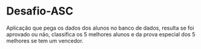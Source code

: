 # Desafio-ASC
Aplicação que pega os dados dos alunos no banco de dados, resulta se foi aprovado ou não, classifica os 5 melhores alunos e da prova especial dos 5 melhores se tem um vencedor.
